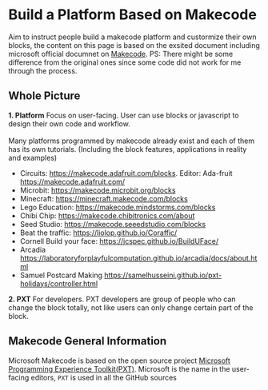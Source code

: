 # Build a Platform Based on Makecode
Aim to instruct people build a makecode platform and custormize their own blocks, the content on this page is based on the exsited document including microsoft official documnet on [Makecode](https://makecode.com/docs). PS: There might be some difference from the original ones since some code did not work for me through the process.

## Whole Picture

**1. Platform** Focus on user-facing. User can use blocks or javascript to design their own code and workflow. </br></br>
Many platforms programmed by makecode already exist and each of them has its own tutorials. (Including the block features, applications in reality and examples)
* Circuits: https://makecode.adafruit.com/blocks. Editor: Ada-fruit https://makecode.adafruit.com/
* Microbit: https://makecode.microbit.org/blocks
* Minecraft: https://minecraft.makecode.com/blocks
* Lego Education: https://makecode.mindstorms.com/blocks
* Chibi Chip: https://makecode.chibitronics.com/about
* Seed Studio: https://makecode.seeedstudio.com/blocks
* Beat the traffic: https://liolop.github.io/Coraffic/
* Cornell Build your face: https://jcspec.github.io/BuildUFace/
* Arcadia https://laboratoryforplayfulcomputation.github.io/arcadia/docs/about.html
* Samuel Postcard Making https://samelhusseini.github.io/pxt-holidays/controller.html



**2. PXT** For developers. PXT developers are group of people who can change the block totally, not like users can only change certain part of the block. 


## Makecode General Information
Microsoft Makecode is based on the open source project [Microsoft Programming Experience Toolkit(PXT)](https://github.com/Microsoft/pxt). Microsoft is the name in the user-facing editors, ```PXT``` is used in all the GitHub sources

